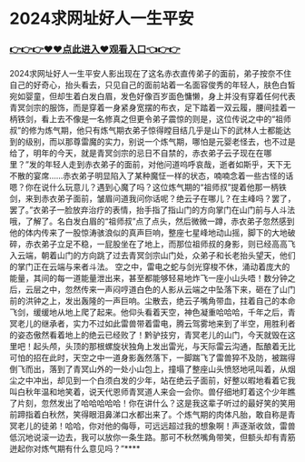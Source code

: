 # 2024求网址好人一生平安
### <a href="https://github.com/cdfrtw/ghty/issues/1">👉👉👉♥♥点此进入♥观看入口👈👉👉</a>

2024求网址好人一生平安人影出现在了这名赤衣直传弟子的面前，弟子按奈不住自己的好奇心，抬头看去，只见自己的面前站着一名面容俊秀的年轻人，肤色白皙宛如婴童，但却生着白发白眉，发色好像百岁面色慵懒，身上并没有穿着任何代表青冥剑宗的服饰，而是穿着一身紧身宽摆的布衣，足下踏着一双云履，腰间挂着一柄铁剑，看上去不像是一名修真之但更令弟子震惊的则是，这位传说之中的“祖师叔”的修为炼气期，他只有炼气期衣弟子惊得瞠目结几乎是山下的武林人士都能达到的级别，而以那尊雷魔的实力，别说一个炼气期，哪怕是元婴老怪去，也不过是给了，明年的今天，就是青冥剑宗的忌日不自禁的，赤衣弟子云子现在在哪里？”发的年轻人走到赤衣弟子的面前，对他问道呜呼哀哉，逝者如斯乎，天下无不散的宴席……赤衣弟子明显陷入了某种魔怔一样的状态，喃喃念着一些古怪的话嗯？你在说什么玩意儿？遇到心魔了吗？这位炼气期的“祖师叔”提着他那一柄铁剑，来到赤衣弟子面前，皱眉问道我问你话呢？绝云子在哪儿？在主峰吗？罢了，罢了。”衣弟子一脸放弃治疗的表情，抬手指了指山门的方向掌门在山门前与人斗法哦，了解了。名白发白眉的“祖师叔”点了点头，然后微微一蹲，赤衣弟子忽然感到他的体内传来了一股惊涛骇浪似的真声巨响，整座七星峰地动山摇，脚下的大地破碎，赤衣弟子立足不稳，一屁股坐在了地上，而那位祖师叔的身影，则已经高高飞入云端，朝着山门的方向跳了过去青冥剑宗山门处，众弟子和长老抬头望天，他们的掌门正在云端与来者斗法。
空之中，雷电之蛇与剑光穿梭不休，涌动着庞大的能量，其间的每一道能量泄出来，甚至都能够轻易地炸飞一座小山头唔！数分钟之后，云层之中，忽然传来一声闷哼道白色的人影从云端之中坠落下来，砸在了山门前的洪钟之上，发出轰隆的一声巨响。尘散去，绝云子嘴角带血，拄着自己的本命飞剑，缓缓地从地上爬了起来。他仰头看着天空，神色凝重哈哈哈，千年之后，青冥老儿的继承者，实力不过如此雷兽带着雷电，腾云驾雾地来到了半空，用胜利者的姿态傲然看着地上的绝云已经败了！黔驴技穷，青冥老儿的山门，今天就毁在这里吧！起头颅，头顶的那根螺旋状独角上发出雷光，与天际雷云沟通，酝酿着无比可怕的招在此时，天空之中一道身影轰然落下，一脚踹飞了雷兽猝不及防，被踹得倒飞而出，落到了青冥山外的一处小山包上，撞塌了整座山头愤怒地吼叫着，从烟尘之中冲出，却见到一个白须白发的少年，站在绝云子面前，好整以暇地看着它我叫白秋年温和地笑着，说天代恩师青冥道人来会一会你。兽仔细地盯着这个少年瞧了片刻，忽然发出了哈哈哈哈哈！你在讲什么？这是我这辈子听过的最好笑的笑用前蹄指着白秋然，笑得眼泪鼻涕口水都出来了。个炼气期的肉体凡胎，敢自称是青冥老儿的徒弟！哈哈，你对他的侮辱，可远远超过我的想象啊！声逐渐收敛，雷兽低沉地说滚一边去，我可以放你一条生路。那可不秋然嘴角带笑，但额头却有青筋迸起你对炼气期有什么意见吗？”****

